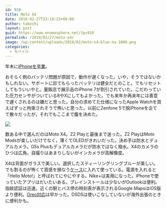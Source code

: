 ```yaml
---
id: 910
title: Moto X4
date: 2018-02-27T23:18:23+09:00
author: takeshi
layout: post
guid: https://www.enomosphere.net/?p=910
permalink: /2018/02/27/moto-x4/
image: /wp-content/uploads/2018/02/moto-x4-blue-na-1000.png
categories:
  - モバイル
---
```

年末に<a href="https://twitter.com/takeshi_enomoto/status/951086499210059778">iPhoneを卒業</a>。<!--more-->

おそらく例のバッテリ問題が原因で，動作が遅くなった。いや，そうではないかもしれない。サポートに診てもらったバッテリは健全だとのこと。でもリセットしてもういいやと。量販店で展示品のiPhone 7が割引されていた。こだわっていた圧力センサがついている8やXにしてもよかった。でも来年か再来年には善意で遅くされるのは嫌だと思った。自分の求めてた仕様になったApple Watchを買えばずっと拘束されそうで怖いと思った。以前にZenfone 5で脱iPhoneを企てて散々だったが，それでもここまで腹を決めた。

<a href="https://www.amazon.co.jp/%E3%83%A2%E3%83%88%E3%83%AD%E3%83%BC%E3%83%A9-%E3%82%B9%E3%83%9E%E3%83%BC%E3%83%88%E3%83%95%E3%82%A9%E3%83%B3-%E3%82%B9%E3%83%86%E3%82%A3%E3%83%BC%E3%83%AA%E3%83%B3%E3%82%B0%E3%83%96%E3%83%AB%E3%83%BC-%E5%9B%BD%E5%86%85%E6%AD%A3%E8%A6%8F%E4%BB%A3%E7%90%86%E5%BA%97%E5%93%81-PA8T0014JP/dp/B0765Y3542/ref=as_li_ss_il?s=electronics&ie=UTF8&qid=1522560460&sr=1-1&keywords=motox&linkCode=li3&tag=enomospheddoj-22&linkId=5b78f02e8af4258e8b67ac14c47afe3a" target="_blank"><img border="0" src="//ws-fe.amazon-adsystem.com/widgets/q?_encoding=UTF8&ASIN=B0765Y3542&Format=_SL250_&ID=AsinImage&MarketPlace=JP&ServiceVersion=20070822&WS=1&tag=enomospheddoj-22" ></a><img src="https://ir-jp.amazon-adsystem.com/e/ir?t=enomospheddoj-22&l=li3&o=9&a=B0765Y3542" width="1" height="1" border="0" alt="" style="border:none !important; margin:0px !important;" />

数ある中で選んだのはMoto X4。Z2 Playと最後まで迷った。Z2 PlayはMoto Modsが楽しいだけでなく，薄くてOLEDがきれいだった。決め手は防水とデュアルカメラ。G5s Plusもデュアルカメラだが防水ではなく撥水。X4のカメラのひつは広角。自撮りはあまりしないがインカメラが高解像度。

X4は背面がガラスで美しい。選択したスティーリングリングブルーが美しい。でも割るのが怖くて質感を損なう<a href="http://amzn.to/2sVKjBE">ケース</a>に入れて使っている。電源を入れると「Hello Moto!」と呼ばれてにやにやする。Nike+は実用になった。iPhoneで使っていたアプリはだいたいある。プレインストールは少ないがOutlookは便利。指紋認証は迅速。近くの駅とバス停の時刻表が表示されるGoogle MapsはiOS版より便利。<a href="https://twitter.com/takeshi_enomoto/status/952829128809394176">Oreo対応</a>は早かった。DSDSは使いこなしていないが海外出張のときに便利かも。